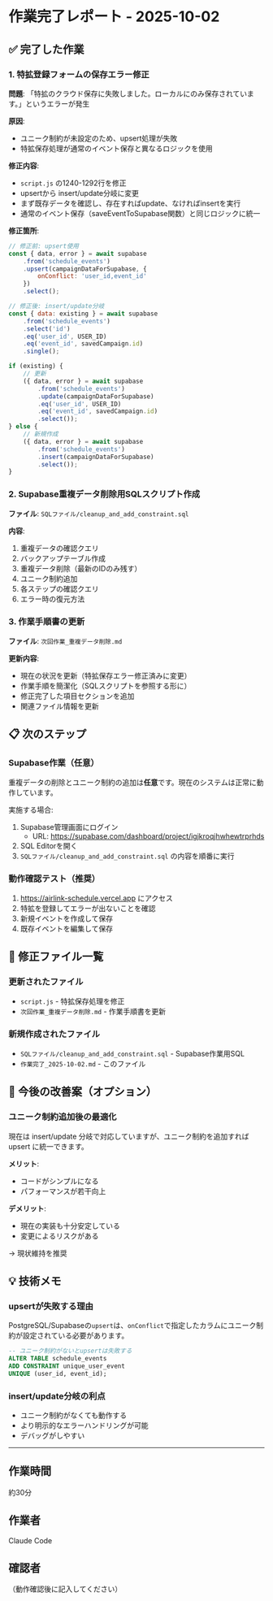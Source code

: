# 作業完了レポート - 2025-10-02

## ✅ 完了した作業

### 1. 特拡登録フォームの保存エラー修正
**問題**: 「特拡のクラウド保存に失敗しました。ローカルにのみ保存されています。」というエラーが発生

**原因**:
- ユニーク制約が未設定のため、upsert処理が失敗
- 特拡保存処理が通常のイベント保存と異なるロジックを使用

**修正内容**:
- `script.js` の1240-1292行を修正
- upsertから insert/update分岐に変更
- まず既存データを確認し、存在すればupdate、なければinsertを実行
- 通常のイベント保存（saveEventToSupabase関数）と同じロジックに統一

**修正箇所**:
```javascript
// 修正前: upsert使用
const { data, error } = await supabase
    .from('schedule_events')
    .upsert(campaignDataForSupabase, {
        onConflict: 'user_id,event_id'
    })
    .select();

// 修正後: insert/update分岐
const { data: existing } = await supabase
    .from('schedule_events')
    .select('id')
    .eq('user_id', USER_ID)
    .eq('event_id', savedCampaign.id)
    .single();

if (existing) {
    // 更新
    ({ data, error } = await supabase
        .from('schedule_events')
        .update(campaignDataForSupabase)
        .eq('user_id', USER_ID)
        .eq('event_id', savedCampaign.id)
        .select());
} else {
    // 新規作成
    ({ data, error } = await supabase
        .from('schedule_events')
        .insert(campaignDataForSupabase)
        .select());
}
```

### 2. Supabase重複データ削除用SQLスクリプト作成
**ファイル**: `SQLファイル/cleanup_and_add_constraint.sql`

**内容**:
1. 重複データの確認クエリ
2. バックアップテーブル作成
3. 重複データ削除（最新のIDのみ残す）
4. ユニーク制約追加
5. 各ステップの確認クエリ
6. エラー時の復元方法

### 3. 作業手順書の更新
**ファイル**: `次回作業_重複データ削除.md`

**更新内容**:
- 現在の状況を更新（特拡保存エラー修正済みに変更）
- 作業手順を簡潔化（SQLスクリプトを参照する形に）
- 修正完了した項目セクションを追加
- 関連ファイル情報を更新

## 📋 次のステップ

### Supabase作業（任意）
重複データの削除とユニーク制約の追加は**任意**です。現在のシステムは正常に動作しています。

実施する場合:
1. Supabase管理画面にログイン
   - URL: https://supabase.com/dashboard/project/igjkroqjhwhewtrprhds
2. SQL Editorを開く
3. `SQLファイル/cleanup_and_add_constraint.sql` の内容を順番に実行

### 動作確認テスト（推奨）
1. https://airlink-schedule.vercel.app にアクセス
2. 特拡を登録してエラーが出ないことを確認
3. 新規イベントを作成して保存
4. 既存イベントを編集して保存

## 📝 修正ファイル一覧

### 更新されたファイル
- `script.js` - 特拡保存処理を修正
- `次回作業_重複データ削除.md` - 作業手順書を更新

### 新規作成されたファイル
- `SQLファイル/cleanup_and_add_constraint.sql` - Supabase作業用SQL
- `作業完了_2025-10-02.md` - このファイル

## 🎯 今後の改善案（オプション）

### ユニーク制約追加後の最適化
現在は insert/update 分岐で対応していますが、ユニーク制約を追加すれば upsert に統一できます。

**メリット**:
- コードがシンプルになる
- パフォーマンスが若干向上

**デメリット**:
- 現在の実装も十分安定している
- 変更によるリスクがある

→ 現状維持を推奨

## 💡 技術メモ

### upsertが失敗する理由
PostgreSQL/Supabaseの`upsert`は、`onConflict`で指定したカラムにユニーク制約が設定されている必要があります。

```sql
-- ユニーク制約がないとupsertは失敗する
ALTER TABLE schedule_events
ADD CONSTRAINT unique_user_event
UNIQUE (user_id, event_id);
```

### insert/update分岐の利点
- ユニーク制約がなくても動作する
- より明示的なエラーハンドリングが可能
- デバッグがしやすい

---

## 作業時間
約30分

## 作業者
Claude Code

## 確認者
（動作確認後に記入してください）
